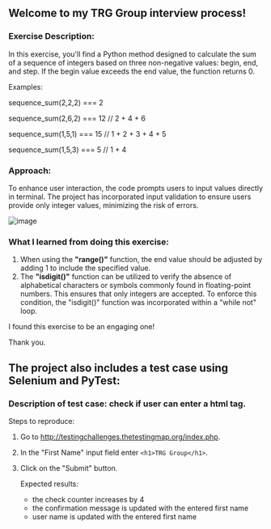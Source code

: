 
## Welcome to my TRG Group interview process!

### Exercise Description:

In this exercise, you'll find a Python method designed to calculate the sum of a sequence of integers based on three non-negative values: begin, end, and step. If the begin value exceeds the end value, the function returns 0.

Examples:

sequence_sum(2,2,2) === 2

sequence_sum(2,6,2) === 12 // 2 + 4 + 6

sequence_sum(1,5,1) === 15 // 1 + 2 + 3 + 4 + 5

sequence_sum(1,5,3) === 5 // 1 + 4

### Approach:
To enhance user interaction, the code prompts users to input values directly in terminal. 
The project has incorporated input validation to ensure users provide only integer values, minimizing the risk of errors. 

![image](https://github.com/AdiMosoiu93/TRG_Interview_Project/assets/130320111/b2dfde13-5f9d-4a83-9dcd-4a6e62cba33e)


### What I learned from doing this exercise:
1. When using the **"range()"** function, the end value should be adjusted by adding 1 to include the specified value.
2. The **"isdigit()"** function can be utilized to verify the absence of alphabetical characters or symbols commonly found in floating-point numbers. This ensures that only integers are accepted. To enforce this condition, the "isdigit()" function was incorporated within a "while not" loop.

I found this exercise to be an engaging one!

Thank you.


## The project also includes a test case using Selenium and PyTest:
### Description of test case: check if user can enter a html tag.

Steps to reproduce: 

1. Go to http://testingchallenges.thetestingmap.org/index.php.
2. In the "First Name" input field enter `<h1>TRG Group</h1>`.
3. Click on the "Submit" button.

   Expected results:
   - the check counter increases by 4
   - the confirmation message is updated with the entered first name
   - user name is updated with the entered first name
   
